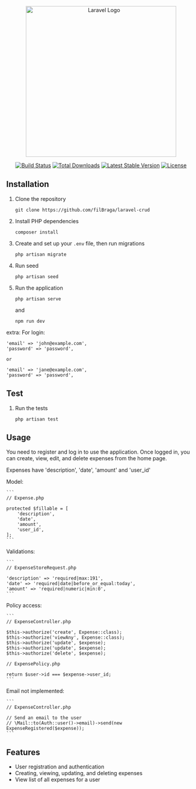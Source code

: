 <p align="center"><a href="https://laravel.com" target="_blank"><img src="https://raw.githubusercontent.com/laravel/art/master/logo-lockup/5%20SVG/2%20CMYK/1%20Full%20Color/laravel-logolockup-cmyk-red.svg" width="400" alt="Laravel Logo"></a></p>

<p align="center">
<a href="https://github.com/laravel/framework/actions"><img src="https://github.com/laravel/framework/workflows/tests/badge.svg" alt="Build Status"></a>
<a href="https://packagist.org/packages/laravel/framework"><img src="https://img.shields.io/packagist/dt/laravel/framework" alt="Total Downloads"></a>
<a href="https://packagist.org/packages/laravel/framework"><img src="https://img.shields.io/packagist/v/laravel/framework" alt="Latest Stable Version"></a>
<a href="https://packagist.org/packages/laravel/framework"><img src="https://img.shields.io/packagist/l/laravel/framework" alt="License"></a>
</p>

## Installation

1. Clone the repository
    ```
    git clone https://github.com/filBraga/laravel-crud
    ```
2. Install PHP dependencies
    ```
    composer install
    ```
3. Create and set up your `.env` file, then run migrations
    ```
    php artisan migrate
    ```
4. Run seed
    ```
    php artisan seed
    ```
5. Run the application
    ```
    php artisan serve
    ```
    and
    ```
    npm run dev
    ```

extra: For login:

    'email' => 'john@example.com',
    'password' => 'password',

    or

    'email' => 'jane@example.com',
    'password' => 'password',

## Test

1. Run the tests
    ```
    php artisan test
    ```

## Usage

You need to register and log in to use the application. Once logged in, you can create, view, edit, and delete expenses from the home page.

Expenses have 'description', 'date', 'amount' and 'user_id'

Model:

    ```
    // Expense.php

    protected $fillable = [
        'description',
        'date',
        'amount',
        'user_id',
    ];
    ```

Validations:

    ```
    // ExpenseStoreRequest.php

    'description' => 'required|max:191',
    'date' => 'required|date|before_or_equal:today',
    'amount' => 'required|numeric|min:0',
    ```

Policy access:

    ```
    // ExpenseController.php

    $this->authorize('create', Expense::class);
    $this->authorize('viewAny', Expense::class);
    $this->authorize('update', $expense);
    $this->authorize('update', $expense);
    $this->authorize('delete', $expense);

    // ExpensePolicy.php

    return $user->id === $expense->user_id;
    ```

Email not implemented:

    ```
    // ExpenseController.php

    // Send an email to the user
    // \Mail::to(Auth::user()->email)->send(new ExpenseRegistered($expense));
    ```

## Features

-   User registration and authentication
-   Creating, viewing, updating, and deleting expenses
-   View list of all expenses for a user
